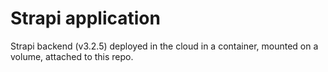 # Strapi application

Strapi backend (v3.2.5) deployed in the cloud in a container, mounted on a volume, attached to this repo.
